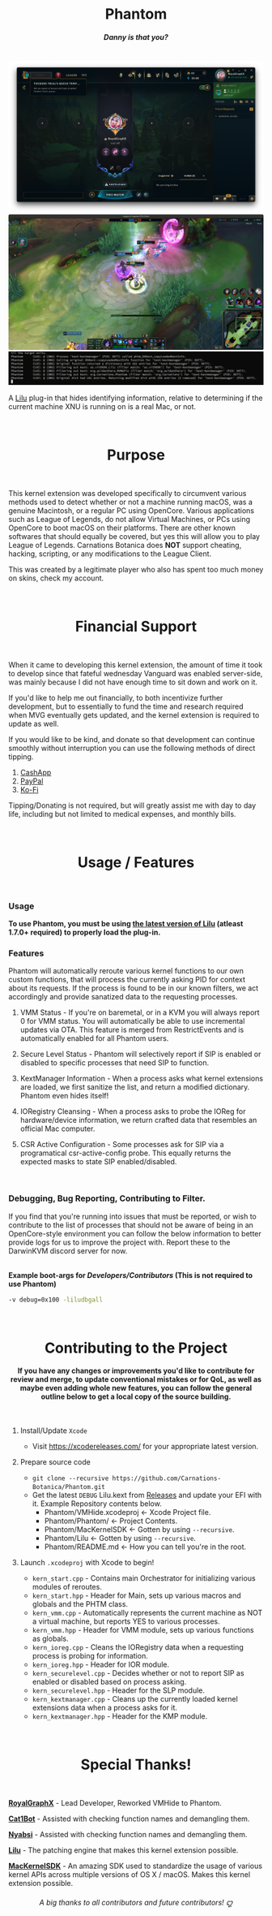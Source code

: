 <h1 align="center">Phantom</h1>

<h5 align="center">Danny is that you?</h5>
</br>

<img src="assets/LeagueLauncher.png" alt="League Launcher after 15+ minutes"/>

<img src="assets/LeagueClientBrawl.png" alt="League Client during a Match of Brawl."/>

</br>

<img src="assets/PhantomLogs.png" alt="Logs of Phantom in Action"/>

</br>

A [Lilu](https://github.com/acidanthera/Lilu) plug-in that hides identifying information, relative to determining if the current machine XNU is running on is a real Mac, or not.

</br>
<h1 align="center">Purpose</h1>
</br>

This kernel extension was developed specifically to circumvent various methods used to detect whether or not a machine running macOS, was a genuine Macintosh, or a regular PC using OpenCore. Various applications such as League of Legends, do not allow Virtual Machines, or PCs using OpenCore to boot macOS on their platforms. There are other known softwares that should equally be covered, but yes this will allow you to play League of Legends. Carnations Botanica does **NOT** support cheating, hacking, scripting, or any modifications to the League Client. 

This was created by a legitimate player who also has spent too much money on skins, check my account.

</br>
<h1 align="center">Financial Support</h1>
</br>

When it came to developing this kernel extension, the amount of time it took to develop since that fateful wednesday Vanguard was enabled server-side, was mainly because I did not have enough time to sit down and work on it.

If you'd like to help me out financially, to both incentivize further development, but to essentially to fund the time and research required when MVG eventually gets updated, and the kernel extension is required to update as well.

If you would like to be kind, and donate so that development can continue smoothly without interruption you can use the following methods of direct tipping.

1. [CashApp](https://cash.app/$RoyalGraphX)
1. [PayPal](https://paypal.me/RoyalGX0)
1. [Ko-Fi](https://ko-fi.com/royalgraphx)

Tipping/Donating is not required, but will greatly assist me with day to day life, including but not limited to medical expenses, and monthly bills.

</br>
<h1 align="center">Usage / Features</h1>
</br>

### Usage

**To use Phantom, you must be using [the latest version of Lilu](https://github.com/acidanthera/Lilu/releases) (atleast 1.7.0+ required) to properly load the plug-in.**

### Features

Phantom will automatically reroute various kernel functions to our own custom functions, that will process the currently asking PID for context about its requests. If the process is found to be in our known filters, we act accordingly and provide sanatized data to the requesting processes.

1. VMM Status - If you're on baremetal, or in a KVM you will always report 0 for VMM status. You will automatically be able to use incremental updates via OTA. This feature is merged from RestrictEvents and is automatically enabled for all Phantom users.

2. Secure Level Status - Phantom will selectively report if SIP is enabled or disabled to specific processes that need SIP to function.

3. KextManager Information - When a process asks what kernel extensions are loaded, we first sanitize the list, and return a modified dictionary. Phantom even hides itself!

4. IORegistry Cleansing - When a process asks to probe the IOReg for hardware/device information, we return crafted data that resembles an official Mac computer.

5. CSR Active Configuration - Some processes ask for SIP via a programatical csr-active-config probe. This equally returns the expected masks to state SIP enabled/disabled.

</br>

### Debugging, Bug Reporting, Contributing to Filter.

If you find that you're running into issues that must be reported, or wish to contribute to the list of processes that should not be aware of being in an OpenCore-style environment you can follow the below information to better provide logs for us to improve the project with. Report these to the DarwinKVM discord server for now.

</br>
<b>Example boot-args for <i>Developers/Contributors</i> (This is not required to use Phantom)</b>

```bash
-v debug=0x100 -liludbgall
```

</br>
<h1 align="center">Contributing to the Project</h1>

<h4 align="center">If you have any changes or improvements you'd like to contribute for review and merge, to update conventional mistakes or for QoL, as well as maybe even adding whole new features, you can follow the general outline below to get a local copy of the source building.</h4>

</br>

1. Install/Update ``Xcode``
    - Visit https://xcodereleases.com/ for your appropriate latest version.

2. Prepare source code
    - ``git clone --recursive https://github.com/Carnations-Botanica/Phantom.git``
    - Get the latest ``DEBUG`` Lilu.kext from [Releases](https://github.com/acidanthera/Lilu/releases) and update your EFI with it. Example Repository contents below.
        - Phantom/VMHide.xcodeproj <- Xcode Project file.
        - Phantom/Phantom/ <- Project Contents.
        - Phantom/MacKernelSDK <- Gotten by using ``--recursive``.
        - Phantom/Lilu <- Gotten by using ``--recursive``.
        - Phantom/README.md <- How you can tell you're in the root.

3. Launch ``.xcodeproj`` with Xcode to begin!
    - ``kern_start.cpp`` - Contains main Orchestrator for initializing various modules of reroutes.
    - ``kern_start.hpp`` - Header for Main, sets up various macros and globals and the PHTM class.
    - ``kern_vmm.cpp`` - Automatically represents the current machine as NOT a virtual machine, but reports YES to various processes.
    - ``kern_vmm.hpp`` - Header for VMM module, sets up various functions as globals.
    - ``kern_ioreg.cpp`` - Cleans the IORegistry data when a requesting process is probing for information.
    - ``kern_ioreg.hpp`` - Header for IOR module.
    - ``kern_securelevel.cpp`` - Decides whether or not to report SIP as enabled or disabled based on process asking.
    - ``kern_securelevel.hpp`` - Header for the SLP module.
    - ``kern_kextmanager.cpp`` - Cleans up the currently loaded kernel extensions data when a process asks for it.
    - ``kern_kextmanager.hpp`` - Header for the KMP module.
    

<br>
<h1 align="center">Special Thanks!</h1>
<br>

[<b>RoyalGraphX</b>](https://github.com/RoyalGraphX) - Lead Developer, Reworked VMHide to Phantom.

[<b>Cat1Bot</b>](https://github.com/Cat1Bot) - Assisted with checking function names and demangling them.

[<b>Nyabsi</b>](https://github.com/Nyabsi) - Assisted with checking function names and demangling them.

[<b>Lilu</b>](https://github.com/acidanthera/Lilu) - The patching engine that makes this kernel extension possible.

[<b>MacKernelSDK</b>](https://github.com/acidanthera/MacKernelSDK) - An amazing SDK used to standardize the usage of various kernel APIs across multiple versions of OS X / macOS. Makes this kernel extension possible.

<h6 align="center">A big thanks to all contributors and future contributors! ꩓</h6>

